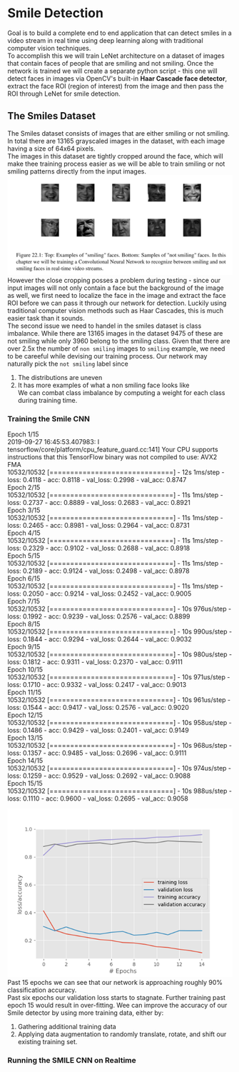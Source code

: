 # Smile Detection 
Goal is to build a complete end to end application that can detect smiles in a video stream 
in real time using deep learning along with traditional computer vision techniques.  
To accomplish this we will train LeNet architecture on a dataset of images that contain faces 
of people that are smiling and not smiling. Once the network is trained we will create a 
separate python script - this one will detect faces in images via OpenCV's built-in 
**Haar Cascade face detector**, extract the face ROI (region of interest) from the image and 
then pass the ROI through LeNet for smile detection. 

## The Smiles Dataset 
The Smiles dataset consists of images that are either smiling or not smiling. 
In total there are 13165 grayscaled images in the dataset, with each image having a size of 
64x64 pixels.  
The images in this dataset are tightly cropped around the face, which will make thee training 
process easier as we will be able to train smiling or not smiling patterns directly from the 
input images.
![smile_dataset_sample_images.png](./images/smile_dataset_sample_images.png)  
However the close cropping posses a problem during testing - since our input images will not 
only contain a face but the background of the image as well, we first need to localize the 
face in the image and extract the face ROI before we can pass it through our network for 
detection. Luckily using traditional computer vision methods such as Haar Cascades, 
this is much easier task than it sounds.  
The second issue we need to handel in the smiles dataset is class imbalance. While there are 
13165 images in the dataset 9475 of these are not smiling while only 3960 belong to the 
smiling class. Given that there are over 2.5x the number of `non smiling` images to 
`smiling` example, we need to be careeful while devising our training process. 
Our network may naturally pick the `not smiling` label since 
1) The distributions are uneven 
2) It has more examples of what a non smiling face looks like  
We can combat class imbalance by computing a weight for each class during training time. 

### Training the Smile CNN 
Epoch 1/15  
2019-09-27 16:45:53.407983: I tensorflow/core/platform/cpu_feature_guard.cc:141] Your CPU supports instructions that this TensorFlow binary was not compiled to use: AVX2 FMA  
10532/10532 [==============================] - 12s 1ms/step - loss: 0.4118 - acc: 0.8118 - val_loss: 0.2998 - val_acc: 0.8747  
Epoch 2/15  
10532/10532 [==============================] - 11s 1ms/step - loss: 0.2737 - acc: 0.8889 - val_loss: 0.2683 - val_acc: 0.8921  
Epoch 3/15  
10532/10532 [==============================] - 11s 1ms/step - loss: 0.2465 - acc: 0.8981 - val_loss: 0.2964 - val_acc: 0.8731  
Epoch 4/15  
10532/10532 [==============================] - 11s 1ms/step - loss: 0.2329 - acc: 0.9102 - val_loss: 0.2688 - val_acc: 0.8918  
Epoch 5/15  
10532/10532 [==============================] - 11s 1ms/step - loss: 0.2189 - acc: 0.9124 - val_loss: 0.2498 - val_acc: 0.8978  
Epoch 6/15  
10532/10532 [==============================] - 11s 1ms/step - loss: 0.2050 - acc: 0.9214 - val_loss: 0.2452 - val_acc: 0.9005  
Epoch 7/15  
10532/10532 [==============================] - 10s 976us/step - loss: 0.1992 - acc: 0.9239 - val_loss: 0.2576 - val_acc: 0.8899  
Epoch 8/15  
10532/10532 [==============================] - 10s 990us/step - loss: 0.1844 - acc: 0.9294 - val_loss: 0.2644 - val_acc: 0.9032  
Epoch 9/15  
10532/10532 [==============================] - 10s 980us/step - loss: 0.1812 - acc: 0.9311 - val_loss: 0.2370 - val_acc: 0.9111  
Epoch 10/15  
10532/10532 [==============================] - 10s 971us/step - loss: 0.1710 - acc: 0.9332 - val_loss: 0.2417 - val_acc: 0.9013  
Epoch 11/15  
10532/10532 [==============================] - 10s 961us/step - loss: 0.1544 - acc: 0.9417 - val_loss: 0.2576 - val_acc: 0.9020  
Epoch 12/15  
10532/10532 [==============================] - 10s 958us/step - loss: 0.1486 - acc: 0.9429 - val_loss: 0.2401 - val_acc: 0.9149  
Epoch 13/15  
10532/10532 [==============================] - 10s 968us/step - loss: 0.1357 - acc: 0.9485 - val_loss: 0.2696 - val_acc: 0.9111  
Epoch 14/15  
10532/10532 [==============================] - 10s 974us/step - loss: 0.1259 - acc: 0.9529 - val_loss: 0.2692 - val_acc: 0.9088  
Epoch 15/15  
10532/10532 [==============================] - 10s 988us/step - loss: 0.1110 - acc: 0.9600 - val_loss: 0.2695 - val_acc: 0.9058  

![](./images/model_performance/lenet_smile_detection.png)
Past 15 epochs we can see that our network is approaching roughly 90% classification accuracy.  
Past six epochs our validation loss starts to stagnate. Further training past epoch 15 would 
result in over-fitting. Wee can improve the accuracy of our Smile detector by using more 
training data, either by:
1) Gathering additional training data 
2) Applying data augmentation to randomly translate, rotate, and shift our existing training set. 

### Running the SMILE CNN on Realtime



